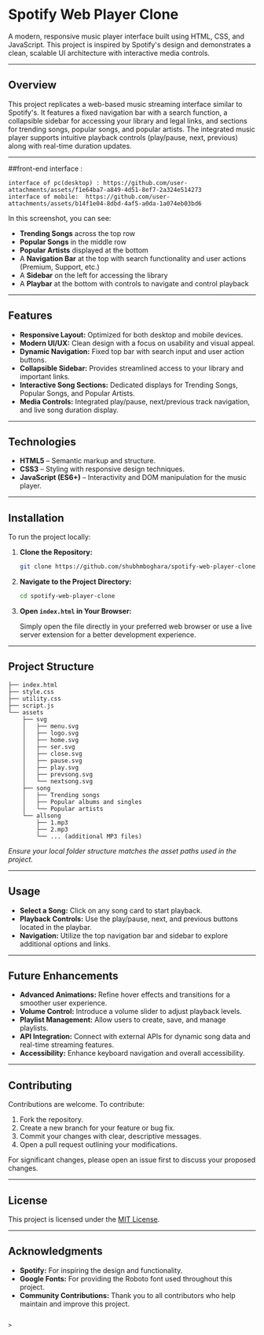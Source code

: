 
# Spotify Web Player Clone

A modern, responsive music player interface built using HTML, CSS, and JavaScript. This project is inspired by Spotify's design and demonstrates a clean, scalable UI architecture with interactive media controls.

---
## Overview

This project replicates a web-based music streaming interface similar to Spotify's. It features a fixed navigation bar with a search function, a collapsible sidebar for accessing your library and legal links, and sections for trending songs, popular songs, and popular artists. The integrated music player supports intuitive playback controls (play/pause, next, previous) along with real-time duration updates.

---
##front-end interface  :

    interface of pc(desktop) : https://github.com/user-attachments/assets/f1e64ba7-a849-4d51-8ef7-2a324e514273    
    interface of mobile:  https://github.com/user-attachments/assets/b14f1e04-8dbd-4af5-a0da-1a074eb03bd6



In this screenshot, you can see:
- **Trending Songs** across the top row  
- **Popular Songs** in the middle row  
- **Popular Artists** displayed at the bottom  
- A **Navigation Bar** at the top with search functionality and user actions (Premium, Support, etc.)  
- A **Sidebar** on the left for accessing the library  
- A **Playbar** at the bottom with controls to navigate and control playback  

---

## Features

- **Responsive Layout:** Optimized for both desktop and mobile devices.
- **Modern UI/UX:** Clean design with a focus on usability and visual appeal.
- **Dynamic Navigation:** Fixed top bar with search input and user action buttons.
- **Collapsible Sidebar:** Provides streamlined access to your library and important links.
- **Interactive Song Sections:** Dedicated displays for Trending Songs, Popular Songs, and Popular Artists.
- **Media Controls:** Integrated play/pause, next/previous track navigation, and live song duration display.

---

## Technologies

- **HTML5** – Semantic markup and structure.
- **CSS3** – Styling with responsive design techniques.
- **JavaScript (ES6+)** – Interactivity and DOM manipulation for the music player.

---

## Installation

To run the project locally:

1. **Clone the Repository:**

   ```bash
   git clone https://github.com/shubhmboghara/spotify-web-player-clone.git
   ```

2. **Navigate to the Project Directory:**

   ```bash
   cd spotify-web-player-clone
   ```

3. **Open `index.html` in Your Browser:**

   Simply open the file directly in your preferred web browser or use a live server extension for a better development experience.

---

## Project Structure

```
├── index.html
├── style.css
├── utility.css
├── script.js
└── assets
    ├── svg
    │   ├── menu.svg
    │   ├── logo.svg
    │   ├── home.svg
    │   ├── ser.svg
    │   ├── close.svg
    │   ├── pause.svg
    │   ├── play.svg
    │   ├── prevsong.svg
    │   └── nextsong.svg
    ├── song
    │   ├── Trending songs
    │   ├── Popular albums and singles
    │   └── Popular artists
    └── allsong
        ├── 1.mp3
        ├── 2.mp3
        └── ... (additional MP3 files)
```

*Ensure your local folder structure matches the asset paths used in the project.*

---

## Usage

- **Select a Song:** Click on any song card to start playback.
- **Playback Controls:** Use the play/pause, next, and previous buttons located in the playbar.
- **Navigation:** Utilize the top navigation bar and sidebar to explore additional options and links.

---

## Future Enhancements

- **Advanced Animations:** Refine hover effects and transitions for a smoother user experience.
- **Volume Control:** Introduce a volume slider to adjust playback levels.
- **Playlist Management:** Allow users to create, save, and manage playlists.
- **API Integration:** Connect with external APIs for dynamic song data and real-time streaming features.
- **Accessibility:** Enhance keyboard navigation and overall accessibility.

---

## Contributing

Contributions are welcome. To contribute: 

1. Fork the repository.
2. Create a new branch for your feature or bug fix.
3. Commit your changes with clear, descriptive messages.
4. Open a pull request outlining your modifications.

For significant changes, please open an issue first to discuss your proposed changes.

---

## License

This project is licensed under the [MIT License](LICENSE).

---

## Acknowledgments

- **Spotify:** For inspiring the design and functionality.
- **Google Fonts:** For providing the Roboto font used throughout this project.
- **Community Contributions:** Thank you to all contributors who help maintain and improve this project.
```

> 
